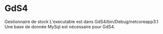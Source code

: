 # GdS4
Gestionnaire de stock
L'executable est dans GdS4/bin/Debug/netcoreapp3.1
Une base de donnée MySql est nécessaire pour GdS4.
